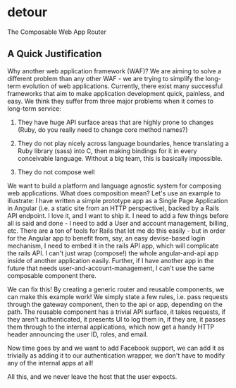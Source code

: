 # detour

The Composable Web App Router

## A Quick Justification

Why another web application framework (WAF)?  We are aiming to solve a different problem than any other WAF - we are trying to simplify the long-term evolution of web applications.  Currently, there exist many successful frameworks that aim to make application development quick, painless, and easy.  We think they suffer from three major problems when it comes to long-term service:

1. They have huge API surface areas that are highly prone to changes (Ruby, do you really need to change core method names?)

2. They do not play nicely across language boundaries, hence translating a Ruby library (sass) into C, then making bindings for it in every conceivable language.  Without a big team, this is basically impossible.

3. They do not compose well

We want to build a platform and language agnostic system for composing web applications.  What does composition mean?  Let's use an example to illustrate:  I have written a simple prototype app as a Single Page Application in Angular (i.e. a static site from an HTTP perspective), backed by a Rails API endpoint.  I love it, and I want to ship it.  I need to add a few things before all is said and done - I need to add a User and account management, billing, etc.  There are a ton of tools for Rails that let me do this easily - but in order for the Angular app to benefit from, say, an easy devise-based login mechanism, I need to embed it in the rails API app, which will complicate the rails API.  I can't just wrap (compose!) the whole angular-and-api app inside of another application easily.  Further, if I have another app in the future that needs user-and-account-management, I can't use the same composable component there.

We can fix this!  By creating a generic router and reusable components, we can make this example work!  We simply state a few rules, i.e. pass requests through the gateway component, then to the api or app, depending on the path.  The reusable component has a trivial API surface, it takes requests, if they aren't authenticated, it presents UI to log them in, if they are, it passes them through to the internal applications, which now get a handy HTTP header announcing the user ID, roles, and email.

Now time goes by and we want to add Facebook support, we can add it as trivially as adding it to our authentication wrapper, we don't have to modify any of the internal apps at all!

All this, and we never leave the host that the user expects.


